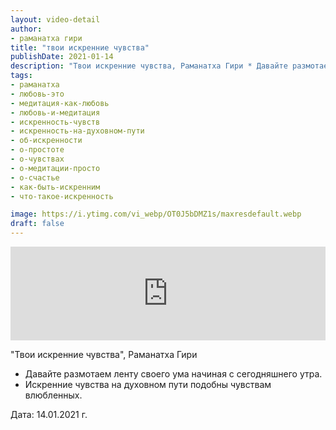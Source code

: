 ```yaml
---
layout: video-detail
author:
- раманатха гири
title: "твои искренние чувства"
publishDate: 2021-01-14
description: "Твои искренние чувства, Раманатха Гири * Давайте размотаем ленту своего ума начиная с сегодняшнего утра. * Искренние чувства на духовном пути подобны чувствам влюбленных.   Дата  14.01.2021 г."
tags: 
- раманатха
- любовь-это
- медитация-как-любовь
- любовь-и-медитация
- искренность-чувств
- искренность-на-духовном-пути
- об-искренности
- о-простоте
- о-чувствах
- о-медитации-просто
- о-счастье
- как-быть-искренним
- что-такое-искренность

image: https://i.ytimg.com/vi_webp/OT0J5bDMZ1s/maxresdefault.webp
draft: false
---
```


<iframe width="100%" src="https://www.youtube.com/embed/OT0J5bDMZ1s" frameborder="0" allowfullscreen=""></iframe> 

 "Твои искренние чувства", Раманатха Гири

* Давайте размотаем ленту своего ума начиная с сегодняшнего утра.
* Искренние чувства на духовном пути подобны чувствам влюбленных.

  
 Дата: 14.01.2021 г.

  

 